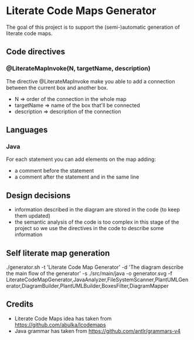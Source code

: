 
# Literate Code Maps Generator

The goal of this project is to support the (semi-)automatic generation of literate code maps.

## Code directives

### @LiterateMapInvoke(N, targetName, description)

The directive @LiterateMapInvoke make you able to add a connection between the current box and another box.
* N => order of the connection in the whole map
* targetName => name of the box that'll be connected
* description => description of the connection

## Languages

### Java

For each statement you can add elements on the map adding:

* a comment before the statement
* a comment after the statement and in the same line

## Design decisions

* information described in the diagram are stored in the code (to keep them updated)
* the semantic analysis of the code is too complex in this stage of the project so we use the directives in the code to describe some information

## Self literate map generation

./generator.sh -t 'Literate Code Map Generator' -d 'The diagram describe the main flow of the generator' -s ./src/main/java -o generator.svg -f LiterateCodeMapGenerator,JavaAnalyzer,FileSystemScanner,PlantUMLGenerator,DiagramBuilder,PlantUMLBuilder,BoxesFilter,DiagramMapper

## Credits

* Literate Code Maps idea has taken from https://github.com/abulka/lcodemaps
* Java grammar has taken from https://github.com/antlr/grammars-v4
